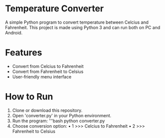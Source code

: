 # Temperature Converter
A simple Python program to convert temperature between Celcius and Fahrenheit.
This project is made using Python 3 and can run both on PC and Android.

# Features
- Convert from Celcius to Fahrenheit
- Convert from Fahrenheit to Celsius
- User-friendly menu interface

# How to Run
1. Clone or download this repository.
2. Open 'converter.py' in your Python environment.
3. Run the program:
   '''bash
   python converter.py
4. Choose conversion option:
   • 1 >>> Celcius to Fahrenheit
   • 2 >>> Fahrenheit to Celsius 
